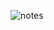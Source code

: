 ![notes](https://user-images.githubusercontent.com/78701239/230722668-9cc50720-5b77-4571-9b35-f6a93a172788.png)
